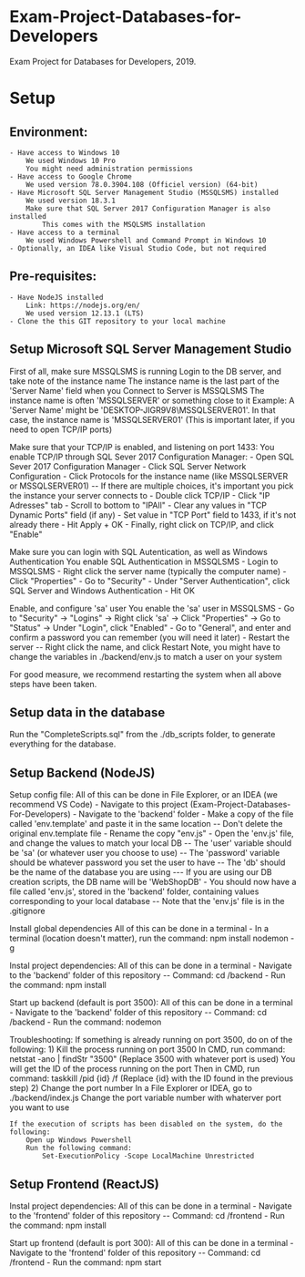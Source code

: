 # Exam-Project-Databases-for-Developers
Exam Project for Databases for Developers, 2019.

# Setup

## Environment:
    - Have access to Windows 10
        We used Windows 10 Pro
        You might need administration permissions
    - Have access to Google Chrome
        We used version 78.0.3904.108 (Officiel version) (64-bit)
    - Have Microsoft SQL Server Management Studio (MSSQLSMS) installed
        We used version 18.3.1
        Make sure that SQL Server 2017 Configuration Manager is also installed
            This comes with the MSQLSMS installation
    - Have access to a terminal
        We used Windows Powershell and Command Prompt in Windows 10
    - Optionally, an IDEA like Visual Studio Code, but not required
    
## Pre-requisites:
    - Have NodeJS installed
        Link: https://nodejs.org/en/
        We used version 12.13.1 (LTS)
    - Clone the this GIT repository to your local machine

## Setup Microsoft SQL Server Management Studio
First of all, make sure MSSQLSMS is running
Login to the DB server, and take note of the instance name
    The instance name is the last part of the 'Server Name' field when you Connect to Server is MSSQLSMS
    The instance name is often 'MSSQLSERVER' or something close to it
        Example: A 'Server Name' might be 'DESKTOP-JIGR9V8\MSSQLSERVER01'. In that case, the instance name is 'MSSQLSERVER01'
            (This is important later, if you need to open TCP/IP ports)

Make sure that your TCP/IP is enabled, and listening on port 1433:
    You enable TCP/IP through SQL Sever 2017 Configuration Manager:
        - Open SQL Sever 2017 Configuration Manager
        - Click SQL Server Network Configuration
        - Click Protocols for the instance name (like MSSQLSERVER or MSSQLSERVER01)
            -- If there are multiple choices, it's important you pick the instance your server connects to
        - Double click TCP/IP
        - Click "IP Adresses" tab
        - Scroll to bottom to "IPAll"
        - Clear any values in "TCP Dynamic Ports" field (if any)
        - Set value in "TCP Port" field to 1433, if it's not already there
        - Hit Apply + OK
        - Finally, right click on TCP/IP, and click "Enable"

Make sure you can login with SQL Autentication, as well as Windows Authentication
    You enable SQL Authentication in MSSQLSMS
        - Login to MSSQLSMS
        - Right click the server name (typically the computer name)
        - Click "Properties"
        - Go to "Security"
        - Under "Server Authentication", click SQL Server and Windows Authentication
        - Hit OK

Enable, and configure 'sa' user
    You enable the 'sa' user in MSSQLSMS
        - Go to "Security" -> "Logins" -> Right click 'sa' -> Click "Properties" -> Go to "Status" -> Under "Login", click "Enabled"
        - Go to "General", and enter and confirm a password you can remember (you will need it later)
        - Restart the server
            -- Right click the name, and click Restart
    Note, you might have to change the variables in ./backend/env.js to match a user on your system

For good measure, we recommend restarting the system when all above steps have been taken.

## Setup data in the database
Run the "CompleteScripts.sql" from the ./db_scripts folder, to generate everything for the database.

## Setup Backend (NodeJS)
Setup config file:
    All of this can be done in File Explorer, or an IDEA (we recommend VS Code)
    - Navigate to this project (Exam-Project-Databases-For-Developers)
    - Navigate to the 'backend' folder
    - Make a copy of the file called 'env.template' and paste it in the same location
        -- Don't delete the original env.template file
    - Rename the copy "env.js"
    - Open the 'env.js' file, and change the values to match your local DB
        -- The 'user' variable should be 'sa' (or whatever user you choose to use)
        -- The 'password' variable should be whatever password you set the user to have
        -- The 'db' should be the name of the database you are using 
            --- If you are using our DB creation scripts, the DB name will be 'WebShopDB'
    - You should now have a file called 'env.js', stored in the 'backend' folder, containing values corresponding to your local database
        -- Note that the 'env.js' file is in the .gitignore

Install global dependencies
    All of this can be done in a terminal
    - In a terminal (location doesn't matter), run the command: npm install nodemon -g

Instal project dependencies:
    All of this can be done in a terminal
    - Navigate to the 'backend' folder of this repository
        -- Command: cd <location of this file>/backend
    - Run the command: npm install

Start up backend (default is port 3500):
    All of this can be done in a terminal
    - Navigate to the 'backend' folder of this repository
        -- Command: cd <location of this file>/backend
    - Run the command: nodemon

Troubleshooting:
    If something is already running on port 3500, do on of the following:
        1) Kill the process running on port 3500
            In CMD, run command: netstat -ano | findStr "3500"
                (Replace 3500 with whatever port is used)
                You will get the ID of the process running on the port
            Then in CMD, run command: taskkill /pid {id} /f
                (Replace {id} with the ID found in the previous step)
        2) Change the port number
            In a File Explorer or IDEA, go to ./backend/index.js
            Change the port variable number with whaterver port you want to use

    If the execution of scripts has been disabled on the system, do the following:
        Open up Windows Powershell
        Run the following command:
            Set-ExecutionPolicy -Scope LocalMachine Unrestricted

## Setup Frontend (ReactJS)
Instal project dependencies:
    All of this can be done in a terminal
    - Navigate to the 'frontend' folder of this repository
        -- Command: cd <location of this file>/frontend
    - Run the command: npm install

Start up frontend (default is port 300):
    All of this can be done in a terminal
    - Navigate to the 'frontend' folder of this repository
        -- Command: cd <location of this file>/frontend
    - Run the command: npm start

